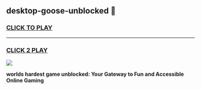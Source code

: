
## desktop-goose-unblocked 👋
<h3>
<a href="https://premium.freeplayer.one?title=desktop-goose-unblocked&ref=14F">CLICK TO PLAY</a></h3>
<hr>

<h3>
<a href="https://premium.freeplayer.one?title=desktop-goose-unblocked&ref=14F">CLICK 2 PLAY</a>
  
</h3>

<a href="https://premium.freeplayer.one?title=desktop-goose-unblocked&ref=12F/"><img src="https://clearcache.store/games.png"></a>


**worlds hardest game unblocked: Your Gateway to Fun and Accessible Online Gaming**
